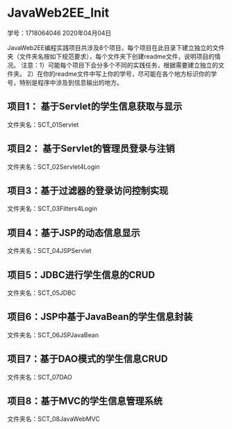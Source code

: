 # JavaWeb2EE_Init

学号：1718064046         2020年04月04日
 
 JavaWeb2EE编程实践项目共涉及8个项目，每个项目在此目录下建立独立的文件夹（文件夹名按如下规范要求），每个文件夹下创建readme文件，说明项目的情况。
注意：1）可能每个项目下会分多个不同的实践任务，根据需要建立独立的文件夹。
     2）在你的readme文件中写上你的学号，尽可能在各个地方标识你的学号，特别是程序中涉及到信息输出的地方。

## 项目1： 基于Servlet的学生信息获取与显示

文件夹名：SCT_01Servlet

## 项目2： 基于Servlet的管理员登录与注销

文件夹名：SCT_02Servlet4Login


## 项目3：基于过滤器的登录访问控制实现

文件夹名：SCT_03Filters4Login


## 项目4：基于JSP的动态信息显示
文件夹名：SCT_04JSPServlet


## 项目5：JDBC进行学生信息的CRUD

文件夹名：SCT_05JDBC


## 项目6：JSP中基于JavaBean的学生信息封装

文件夹名：SCT_06JSPJavaBean


## 项目7：基于DAO模式的学生信息CRUD

文件夹名：SCT_07DAO


## 项目8：基于MVC的学生信息管理系统

文件夹名：SCT_08JavaWebMVC
